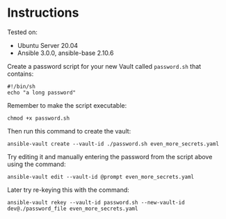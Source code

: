 # Instructions

Tested on:
- Ubuntu Server 20.04
- Ansible 3.0.0, ansible-base 2.10.6

Create a password script for your new Vault called `password.sh` that contains:

    #!/bin/sh
    echo "a long password"

Remember to make the script executable:

    chmod +x password.sh

Then run this command to create the vault:

    ansible-vault create --vault-id ./password.sh even_more_secrets.yaml

Try editing it and manually entering the password from the script above using the command:

    ansible-vault edit --vault-id @prompt even_more_secrets.yaml

Later try re-keying this with the command:

    ansible-vault rekey --vault-id password.sh --new-vault-id dev@./password_file even_more_secrets.yaml

